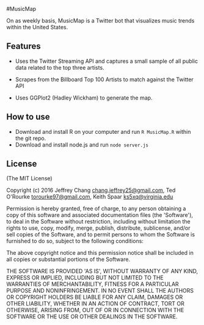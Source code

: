 #MusicMap

On as weekly basis, MusicMap is a Twitter bot that visualizes music trends within the United States.

## Features 

* Uses the Twitter Streaming API and captures a small sample of all public data related to the top three artists.

* Scrapes from the Billboard Top 100 Artists to match against the Twitter API

* Uses GGPlot2 (Hadley Wickham) to generate the map.



## How to use

*  Download and install R on your computer and run ```R MusicMap.R``` within the git repo.
*  Download and install node.js and run ```node server.js``` 



## License

(The MIT License)

Copyright (c) 2016 Jeffrey Chang <chang.jeffrey25@gmail.com>, Ted O'Rourke <torourke97@gmail.com>, Keith Spaar <ks5xq@virginia.edu>

Permission is hereby granted, free of charge, to any person obtaining a copy of this software and associated documentation files (the 'Software'), to deal in the Software without restriction, including without limitation the rights to use, copy, modify, merge, publish, distribute, sublicense, and/or sell copies of the Software, and to permit persons to whom the Software is furnished to do so, subject to the following conditions:

The above copyright notice and this permission notice shall be included in all copies or substantial portions of the Software.

THE SOFTWARE IS PROVIDED 'AS IS', WITHOUT WARRANTY OF ANY KIND, EXPRESS OR IMPLIED, INCLUDING BUT NOT LIMITED TO THE WARRANTIES OF MERCHANTABILITY, FITNESS FOR A PARTICULAR PURPOSE AND NONINFRINGEMENT. IN NO EVENT SHALL THE AUTHORS OR COPYRIGHT HOLDERS BE LIABLE FOR ANY CLAIM, DAMAGES OR OTHER LIABILITY, WHETHER IN AN ACTION OF CONTRACT, TORT OR OTHERWISE, ARISING FROM, OUT OF OR IN CONNECTION WITH THE SOFTWARE OR THE USE OR OTHER DEALINGS IN THE SOFTWARE.
